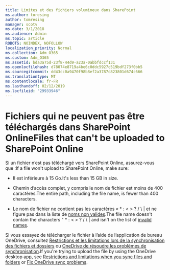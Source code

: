 ```yaml
---
title: Limites et des fichiers volumineux dans SharePoint
ms.author: toresing
author: tomresing
manager: scotv
ms.date: 3/1/2018
ms.audience: Admin
ms.topic: article
ROBOTS: NOINDEX, NOFOLLOW
localization_priority: Normal
ms.collection: Adm_O365
ms.custom: Adm_O365
ms.assetid: bda3a75d-23f8-44d9-a23a-0abbfdccf131
ms.openlocfilehash: d78074e8719a4be6c0ddc5927c519bdf273f0bb5
ms.sourcegitcommit: dd43cc0a9470f98b8ef2a3787c823801d674c666
ms.translationtype: MT
ms.contentlocale: fr-FR
ms.lasthandoff: 02/12/2019
ms.locfileid: "29933946"
---
```

# <a name="files-that-cant-be-uploaded-to-sharepoint-online"></a><span data-ttu-id="bcdd7-102">Fichiers qui ne peuvent pas être téléchargés dans SharePoint Online</span><span class="sxs-lookup"><span data-stu-id="bcdd7-102">Files that can't be uploaded to SharePoint Online</span></span>

<span data-ttu-id="bcdd7-103">Si un fichier n’est pas téléchargé vers SharePoint Online, assurez-vous que :</span><span class="sxs-lookup"><span data-stu-id="bcdd7-103">If a file won't upload to SharePoint Online, make sure:</span></span>
  
- <span data-ttu-id="bcdd7-104">Il est inférieure à 15 Go.</span><span class="sxs-lookup"><span data-stu-id="bcdd7-104">It's less than 15 GB in size.</span></span>
    
- <span data-ttu-id="bcdd7-105">Chemin d’accès complet, y compris le nom de fichier est moins de 400 caractères.</span><span class="sxs-lookup"><span data-stu-id="bcdd7-105">The entire path, including the file name, is fewer than 400 characters.</span></span>
    
- <span data-ttu-id="bcdd7-p101">Le nom de fichier ne contient pas les caractères « \* : \< \> ? / \ | et ne figure pas dans la liste de [noms non valides](https://go.microsoft.com/fwlink/?linkid=866430).</span><span class="sxs-lookup"><span data-stu-id="bcdd7-p101">The file name doesn't contain the characters " \* : \< \> ? / \ | and isn't on the list of [invalid names](https://go.microsoft.com/fwlink/?linkid=866430).</span></span>
    
<span data-ttu-id="bcdd7-108">Si vous essayez de télécharger le fichier à l’aide de l’application de bureau OneDrive, consultez [Restrictions et les limitations lors de la synchronisation des fichiers et dossiers](http://go.microsoft.com/fwlink/p/?LinkID=717734) ou [OneDrive de résoudre les problèmes de synchronisation](https://go.microsoft.com/fwlink/?linkid=866431).</span><span class="sxs-lookup"><span data-stu-id="bcdd7-108">If you're trying to upload the file by using the OneDrive desktop app, see [Restrictions and limitations when you sync files and folders](http://go.microsoft.com/fwlink/p/?LinkID=717734) or [Fix OneDrive sync problems](https://go.microsoft.com/fwlink/?linkid=866431).</span></span>
  

